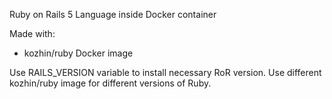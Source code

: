 
Ruby on Rails 5 Language inside Docker container

Made with:
- kozhin/ruby Docker image

Use RAILS_VERSION variable to install necessary RoR version.
Use different kozhin/ruby image for different versions of Ruby.

